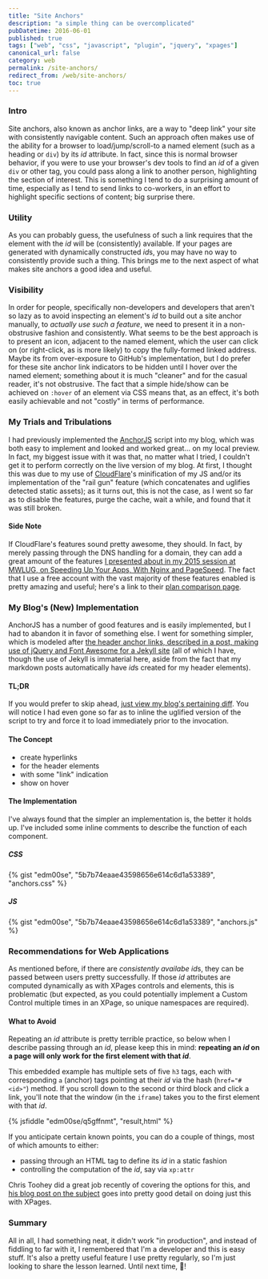 ```yaml
---
title: "Site Anchors"
description: "a simple thing can be overcomplicated"
pubDatetime: 2016-06-01
published: true
tags: ["web", "css", "javascript", "plugin", "jquery", "xpages"]
canonical_url: false
category: web
permalink: /site-anchors/
redirect_from: /web/site-anchors/
toc: true
---
```


### Intro

Site anchors, also known as anchor links, are a way to "deep link" your site with consistently navigable content. Such an approach often makes use of the ability for a browser to load/jump/scroll-to a named element (such as a heading or `div`) by its _id_ attribute. In fact, since this is normal browser behavior, if you were to use your browser's dev tools to find an _id_ of a given `div` or other tag, you could pass along a link to another person, highlighting the section of interest. This is something I tend to do a surprising amount of time, especially as I tend to send links to co-workers, in an effort to highlight specific sections of content; big surprise there.

### Utility

As you can probably guess, the usefulness of such a link requires that the element with the _id_ will be (consistently) available. If your pages are generated with dynamically constructed *id*s, you may have no way to consistently provide such a thing. This brings me to the next aspect of what makes site anchors a good idea and useful.

### Visibility

In order for people, specifically non-developers and developers that aren't so lazy as to avoid inspecting an element's _id_ to build out a site anchor manually, to _actually use such a feature_, we need to present it in a non-obstrusive fashion and consistently. What seems to be the best approach is to present an icon, adjacent to the named element, which the user can click on (or right-click, as is more likely) to copy the fully-formed linked address. Maybe its from over-exposure to GitHub's implementation, but I do prefer for these site anchor link indicators to be hidden until I hover over the named element; something about it is much "cleaner" and for the casual reader, it's not obstrusive. The fact that a simple hide/show can be achieved on `:hover` of an element via CSS means that, as an effect, it's both easily achievable and not "costly" in terms of performance.

### My Trials and Tribulations

I had previously implemented the [AnchorJS](https://bryanbraun.github.io/anchorjs/) script into my blog, which was both easy to implement and looked and worked great... on my local preview. In fact, my biggest issue with it was that, no matter what I tried, I couldn't get it to perform correctly on the live version of my blog. At first, I thought this was due to my use of [CloudFlare](https://www.cloudflare.com/)'s minification of my JS and/or its implementation of the "rail gun" feature (which concatenates and uglifies detected static assets); as it turns out, this is not the case, as I went so far as to disable the features, purge the cache, wait a while, and found that it was still broken.

#### Side Note

If CloudFlare's features sound pretty awesome, they should. In fact, by merely passing through the DNS handling for a domain, they can add a great amount of the features [I presented about in my 2015 session at MWLUG, on Speeding Up Your Apps, With Nginx and PageSpeed](https://github.com/edm00se/AD113-Speed-Up-Your-Apps-with-Nginx-and-PageSpeed). The fact that I use a free account with the vast majority of these features enabled is pretty amazing and useful; here's a link to their [plan comparison page](https://www.cloudflare.com/plans/).

### My Blog's (New) Implementation

AnchorJS has a number of good features and is easily implemented, but I had to abandon it in favor of something else. I went for something simpler, which is modeled after [the header anchor links, described in a post, making use of jQuery and Font Awesome for a Jekyll site](https://ben.balter.com/2014/03/13/pages-anchor-links/) (all of which I have, though the use of Jekyll is immaterial here, aside from the fact that my markdown posts automatically have *id*s created for my header elements).

#### TL;DR

If you would prefer to skip ahead, [just view my blog's pertaining diff](https://github.com/edm00se/DevBlog/compare/f379b42...2c16d67?w=1). You will notice I had even gone so far as to inline the uglified version of the script to try and force it to load immediately prior to the invocation.

#### The Concept

- create hyperlinks
- for the header elements
- with some "link" indication
- show on hover

#### The Implementation

I've always found that the simpler an implementation is, the better it holds up. I've included some inline comments to describe the function of each component.

##### CSS

{% gist "edm00se", "5b7b74eaae43598656e614c6d1a53389", "anchors.css" %}

##### JS

{% gist "edm00se", "5b7b74eaae43598656e614c6d1a53389", "anchors.js" %}

### Recommendations for Web Applications

As mentioned before, if there are _consistently availabe_ *id*s, they can be passed between users pretty successfully. If those _id_ attributes are computed dynamically as with XPages controls and elements, this is problematic (but expected, as you could potentially implement a Custom Control multiple times in an XPage, so unique namespaces are required).

#### What to Avoid

Repeating an _id_ attribute is pretty terrible practice, so below when I describe passing through an _id_, please keep this in mind: **repeating an _id_ on a page will only work for the first element with that _id_**.

This embedded example has multiple sets of five `h3` tags, each with corresponding `a` (anchor) tags pointing at their _id_ via the hash (`href="#<id>"`) method. If you scroll down to the second or third block and click a link, you'll note that the window (in the `iframe`) takes you to the first element with that _id_.

{% jsfiddle "edm00se/q5gffnmt", "result,html" %}

If you anticipate certain known points, you can do a couple of things, most of which amounts to either:

- passing through an HTML tag to define its _id_ in a static fashion
- controlling the computation of the _id_, say via `xp:attr`

Chris Toohey did a great job recently of covering the options for this, and [his blog post on the subject](https://www.dominoguru.com/page.xsp?id=control_rendered_html_id_ibm_domino_xpages.html) goes into pretty good detail on doing just this with XPages.

### Summary

All in all, I had something neat, it didn't work "in production", and instead of fiddling to far with it, I remembered that I'm a developer and this is easy stuff. It's also a pretty useful feature I use pretty regularly, so I'm just looking to share the lesson learned. Until next time, 🍻!
